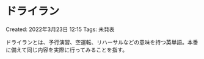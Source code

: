 # ドライラン

Created: 2022年3月23日 12:15
Tags: 未発表

ドライランとは、予行演習、空運転、リハーサルなどの意味を持つ英単語。本番に備えて同じ内容を実際に行ってみることを指す。